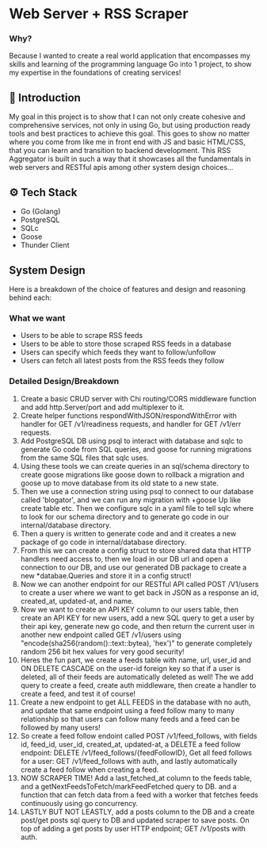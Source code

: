 # Web Server + RSS Scraper
### Why?
Because I wanted to create a real world application that encompasses my skills and learning of the programming language Go into 1 project, to show my expertise in the foundations of creating services!

## 🤖 Introduction

My goal in this project is to show that I can not only create cohesive and comprehensive services, not only in using Go, but using production ready tools and best practices to achieve this goal. This goes to show no matter where you come from like me in front end with JS and basic HTML/CSS, that you can learn and transition to backend development. This RSS Aggregator is built in such a way that it showcases all the fundamentals in web servers and RESTful apis among other system design choices...

## ⚙️ Tech Stack

- Go (Golang)
- PostgreSQL
- SQLc
- Goose
- Thunder Client

## System Design

 Here is a breakdown of the choice of features and design and reasoning behind each:
 ### What we want
 - Users to be able to scrape RSS feeds
 - Users to be able to store those scraped RSS feeds in a database
 - Users can specify which feeds they want to follow/unfollow
 - Users can fetch all latest posts from the RSS feeds they follow

### Detailed Design/Breakdown
1) Create a basic CRUD server with Chi routing/CORS middleware function and add http.Server/port and add multiplexer to it.
2) Create helper functions respondWithJSON/respondWithError with  handler for GET /v1/readiness requests, and handler for GET /v1/err requests.
3) Add PostgreSQL DB using psql to interact with database and sqlc to generate Go code from SQL queries, and goose for running migrations from the same SQL files that sqlc uses.
4) Using these tools we can create queries in an sql/schema directory to create goose migrations like goose down to rollback a migration and goose up to move database from its old state to a new state.
5) Then we use a connection string using psql to connect to our database called 'blogator', and we can run any migration with +goose Up like create table etc. Then we configure sqlc in a yaml file to tell sqlc where to look for our schema directory and to generate go code in our internal/database directory.
6) Then a query is written to generate code and and it creates a new package of go code in internal/database directory.
7) From this we can create a config struct to store shared data that HTTP handlers need access to, then we load in our DB url and open a connection to our DB, and use our generated DB package to create a new *databae.Queries and store it in a config struct!
8) Now we can another endpoint for our RESTful API called POST /V1/users to create a user where we want to get back in JSON as a response an id, created_at, updated-at, and name.
9) Now we want to create an API KEY column to our users table, then create an API KEY for new users, add a new SQL query to get a user by their api key, generate new go code, and then return the current user in another new endpoint called GET /v1/users using "encode(sha256(random()::text::bytea), 'hex')" to generate completely random 256 bit hex values for very good security!
10) Heres the fun part, we create a feeds table with name, url, user_id and ON DELETE CASCADE on the user-id foreign key so that if a user is deleted, all of their feeds are automatically deleted as well! The we add query to create a feed, create auth middleware, then create a handler to create a feed, and test it of course!
11) Create a new endpoint to get ALL FEEDS in the database with no auth, and update that same endpoint using a feed follow many to many relationship so that users can follow many feeds and a feed can be followed by many users!
12) So create a feed follow endoint called POST /v1/feed_follows, with fields id, feed_id, user_id, created_at, updated-at, a DELETE a feed follow endpoint: DELETE /v1/feed_follows/{feedFollowID}, Get all feed follows for a user: GET /v1/feed_follows with auth, and lastly automatically create a feed follow when creating a feed.
13) NOW SCRAPER TIME! Add a last_fetched_at column to the feeds table, and a getNextFeedsToFetch/markFeedFetched query to DB. and a function that can fetch data from a feed with a worker that fetches feeds continuously using go concurrency.
14) LASTLY BUT NOT LEASTLY, add a posts column to the DB and a create post/get posts sql query to DB and updated scraper to save posts. On top of adding a get posts by user HTTP endpoint; GET /v1/posts with auth.
